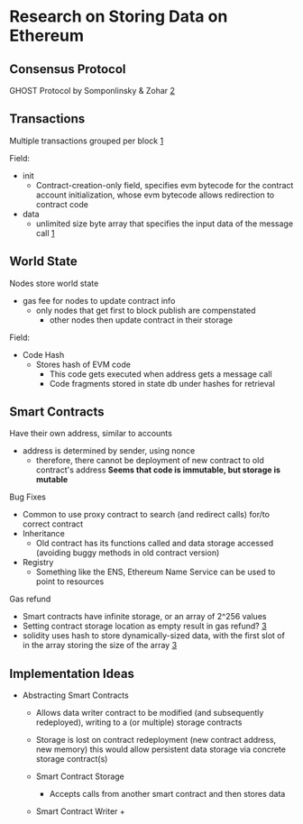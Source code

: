 # Research on Storing Data on Ethereum 

## Consensus Protocol
GHOST Protocol by Somponlinsky & Zohar [2]()

## Transactions
Multiple transactions grouped per block [1](https://ethereum.github.io/yellowpaper/paper.pdf)

Field: 
+ init
    + Contract-creation-only field, specifies evm bytecode for the contract account initialization, whose evm bytecode allows redirection to contract code
+ data
    + unlimited size byte array that specifies the input data of the message call [1](https://ethereum.github.io/yellowpaper/paper.pdf)

## World State
Nodes store world state
+ gas fee for nodes to update contract info
    + only nodes that get first to block publish are compenstated
        + other nodes then update contract in their storage

Field: 
+ Code Hash
    + Stores hash of EVM code
        + This code gets executed when address gets a message call
        + Code fragments stored in state db under hashes for retrieval

## Smart Contracts
Have their own address, similar to accounts
+ address is determined by sender, using nonce
    + therefore, there cannot be deployment of new contract to old contract's address
**Seems that code is immutable, but storage is mutable**

Bug Fixes
+ Common to use proxy contract to search (and redirect calls) for/to correct contract 
+ Inheritance
    + Old contract has its functions called and data storage accessed (avoiding buggy methods in old contract version)
+ Registry
    + Something like the ENS, Ethereum Name Service can be used to point to resources
    

Gas refund
+ Smart contracts have infinite storage, or an array of 2^256 values
+ Setting contract storage location as empty result in gas refund? [3](https://programtheblockchain.com/posts/2018/03/09/understanding-ethereum-smart-contract-storage/)
+ solidity uses hash to store dynamically-sized data, with the first slot of in the array storing the size of the array [3](https://programtheblockchain.com/posts/2018/03/09/understanding-ethereum-smart-contract-storage/)


## Implementation Ideas
+ Abstracting Smart Contracts
    + Allows data writer contract to be modified (and subsequently redeployed), writing to a (or multiple) storage contracts
    + Storage is lost on contract redeployment (new contract address, new memory) this would allow persistent data storage via concrete storage contract(s)

    + Smart Contract Storage
        + Accepts calls from another smart contract and then stores data
    + Smart Contract Writer
        + 
